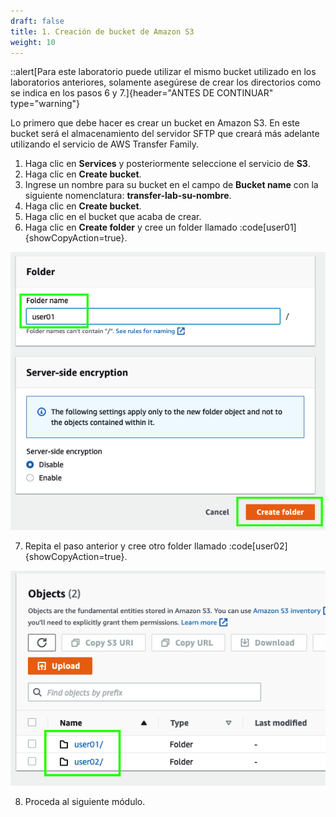 ```yaml
---
draft: false
title: 1. Creación de bucket de Amazon S3
weight: 10
---
```

::alert[Para este laboratorio puede utilizar el mismo bucket utilizado en los laboratorios anteriores, solamente asegúrese de crear los directorios como se indica en los pasos 6 y 7.]{header="ANTES DE CONTINUAR" type="warning"}

Lo primero que debe hacer es crear un bucket en Amazon S3. En este bucket será el almacenamiento del servidor SFTP que creará más adelante utilizando el servicio de AWS Transfer Family.

1. Haga clic en **Services** y posteriormente seleccione el servicio de **S3**.
2. Haga clic en **Create bucket**.
3. Ingrese un nombre para su bucket en el campo de **Bucket name** con la siguiente nomenclatura: **transfer-lab-su-nombre**.
4. Haga clic en **Create bucket**.
5. Haga clic en el bucket que acaba de crear.
6. Haga clic en **Create folder** y cree un folder llamado :code[user01]{showCopyAction=true}.

![Create folder](/static/images/tr/createfolder.png)

7. Repita el paso anterior y cree otro folder llamado :code[user02]{showCopyAction=true}.

![User folders](/static/images/tr/userfolders.png)

8. Proceda al siguiente módulo.